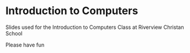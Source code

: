 # Introduction to Computers

Slides used for the Introduction to Computers Class at Riverview Christan School

Please have fun
